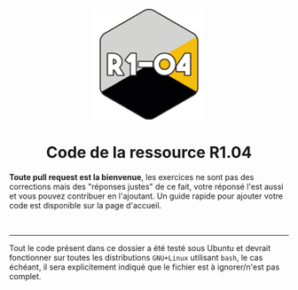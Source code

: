 <p align="center">
    <img src="R1-04.png" width="200">
</p>

<center>

# Code de la ressource R1.04
</center>

**Toute pull request est la bienvenue**, les exercices ne sont pas des corrections mais des "réponses justes" de ce fait, votre réponsé l'est aussi et vous pouvez contribuer en l'ajoutant. Un guide rapide pour ajouter votre code est disponible sur la page d'accueil.

<br/>

---

Tout le code présent dans ce dossier a été testé sous Ubuntu et devrait fonctionner sur toutes les distributions `GNU+Linux` utilisant `bash`, le cas échéant, il sera explicitement indiqué que le fichier est à ignorer/n'est pas complet.